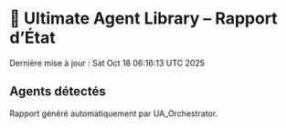 # 🧠 Ultimate Agent Library – Rapport d’État
Dernière mise à jour : Sat Oct 18 06:16:13 UTC 2025

## Agents détectés
Rapport généré automatiquement par UA_Orchestrator.
